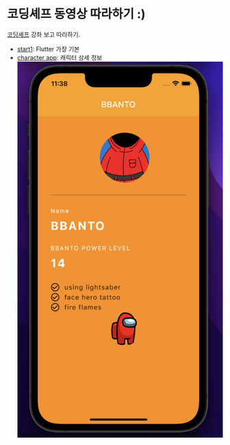 # 코딩셰프 동영상 따라하기 :)

[코딩셰프](https://www.youtube.com/channel/UC_2ge45JCuJH1z6VYt4iCgQ) 강좌 보고 따라하기.

- [start1](./start1): Flutter 가장 기본 
- [character app](./start2): 캐릭터 상세 정보
![Character App](./assets/02_character_app.png)

